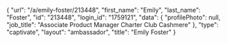 {
    "url": "\/a\/emily-foster\/213448",
    "first_name": "Emily",
    "last_name": "Foster",
    "id": "213448",
    "login_id": "1759121",
    "data": {
        "profilePhoto": null,
        "job_title": "Associate Product Manager Charter Club Cashmere"
    },
    "type": "captivate",
    "layout": "ambassador",
    "title": "Emily Foster"
}